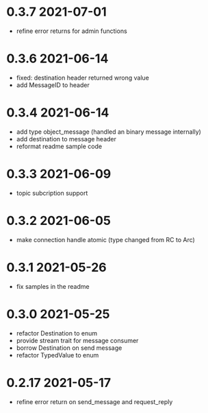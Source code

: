 # 0.3.7 2021-07-01

* refine error returns for admin functions

# 0.3.6 2021-06-14

* fixed: destination header returned wrong value
* add MessageID to header

# 0.3.4 2021-06-14

* add type object_message (handled an binary message internally)
* add destination to message header
* reformat readme sample code

# 0.3.3 2021-06-09

* topic subcription support

# 0.3.2 2021-06-05

* make connection handle atomic (type changed from RC<usize> to Arc<usize>)

# 0.3.1 2021-05-26

* fix samples in the readme

# 0.3.0 2021-05-25

* refactor Destination to enum
* provide stream trait for message consumer
* borrow Destination on send message
* refactor TypedValue to enum

# 0.2.17 2021-05-17

* refine error return on send_message and request_reply

